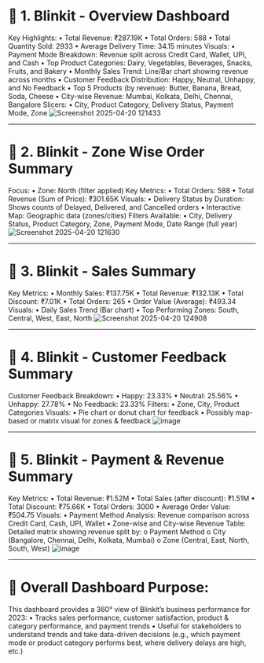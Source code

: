 # 🔵 1. Blinkit - Overview Dashboard

Key Highlights:
•	Total Revenue: ₹287.19K
•	Total Orders: 588
•	Total Quantity Sold: 2933
•	Average Delivery Time: 34.15 minutes
Visuals:
•	Payment Mode Breakdown: Revenue split across Credit Card, Wallet, UPI, and Cash
•	Top Product Categories: Dairy, Vegetables, Beverages, Snacks, Fruits, and Bakery
•	Monthly Sales Trend: Line/Bar chart showing revenue across months
•	Customer Feedback Distribution: Happy, Neutral, Unhappy, and No Feedback
•	Top 5 Products (by revenue): Butter, Banana, Bread, Soda, Cheese
•	City-wise Revenue: Mumbai, Kolkata, Delhi, Chennai, Bangalore
Slicers:
•	City, Product Category, Delivery Status, Payment Mode, Zone
![Screenshot 2025-04-20 121433](https://github.com/user-attachments/assets/61e710a0-c7bd-4001-86a7-05cb64020047)

________________________________________
# 🔵 2. Blinkit - Zone Wise Order Summary

Focus:
•	Zone: North (filter applied)
Key Metrics:
•	Total Orders: 588
•	Total Revenue (Sum of Price): ₹301.65K
Visuals:
•	Delivery Status by Duration: Shows counts of Delayed, Delivered, and Cancelled orders
•	Interactive Map: Geographic data (zones/cities)
Filters Available:
•	City, Delivery Status, Product Category, Zone, Payment Mode, Date Range (full year)
![Screenshot 2025-04-20 121630](https://github.com/user-attachments/assets/7cd8e579-b788-4455-9653-6a8af07bad79)

________________________________________
# 🔵 3. Blinkit - Sales Summary

Key Metrics:
•	Monthly Sales: ₹137.75K
•	Total Revenue: ₹132.13K
•	Total Discount: ₹7.01K
•	Total Orders: 265
•	Order Value (Average): ₹493.34
Visuals:
•	Daily Sales Trend (Bar chart)
•	Top Performing Zones: South, Central, West, East, North
![Screenshot 2025-04-20 124908](https://github.com/user-attachments/assets/b98827d2-94c6-4a91-b88c-fd0609098d53)


________________________________________
# 🔵 4. Blinkit - Customer Feedback Summary

Customer Feedback Breakdown:
•	Happy: 23.33%
•	Neutral: 25.56%
•	Unhappy: 27.78%
•	No Feedback: 23.33%
Filters:
•	Zone, City, Product Categories
Visuals:
•	Pie chart or donut chart for feedback
•	Possibly map-based or matrix visual for zones & feedback
![image](https://github.com/user-attachments/assets/c968d672-fa73-447f-ba5b-4b3b3883ff33)

________________________________________
# 🔵 5. Blinkit - Payment & Revenue Summary

Key Metrics:
•	Total Revenue: ₹1.52M
•	Total Sales (after discount): ₹1.51M
•	Total Discount: ₹75.66K
•	Total Orders: 3000
•	Average Order Value: ₹504.75
Visuals:
•	Payment Method Analysis: Revenue comparison across Credit Card, Cash, UPI, Wallet
•	Zone-wise and City-wise Revenue Table: Detailed matrix showing revenue split by:
o	Payment Method
o	City (Bangalore, Chennai, Delhi, Kolkata, Mumbai)
o	Zone (Central, East, North, South, West)
![image](https://github.com/user-attachments/assets/350bc13a-2a32-4d4d-8ab0-3f5b84f0ab51)

________________________________________
# 🌟 Overall Dashboard Purpose:

This dashboard provides a 360° view of Blinkit’s business performance for 2023:
•	Tracks sales performance, customer satisfaction, product & category performance, and payment trends
•	Useful for stakeholders to understand trends and take data-driven decisions (e.g., which payment mode or product category performs best, where delivery delays are high, etc.)

